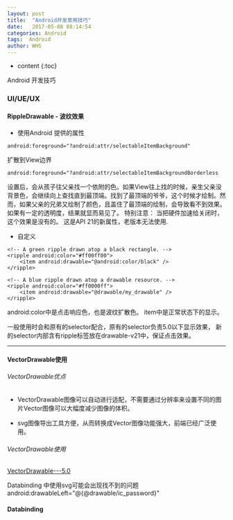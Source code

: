 ```yaml
---
layout: post
title:  "Android开发常用技巧"
date:   2017-05-08 08:14:54
categories: Android
tags:  Android
author: WHS
---
```


* content
{:toc}

Android 开发技巧






### UI/UE/UX

#### RippleDrawable - 波纹效果

* 使用Android 提供的属性

``android:foreground="?android:attr/selectableItemBackground"``

扩散到View边界

``android:foreground="?android:attr/selectableItemBackgroundBorderless``

设置后，会从孩子往父亲找一个依附的色。如果View往上找的时候，亲生父亲没背景色，会继续向上查找直到最顶端。找到了最顶端的爷爷，这个时候才绘制。然而，如果父亲的兄弟又绘制了颜色，且盖住了最顶端的绘制，会导致看不到效果。如果有一定的透明度，结果就显而易见了。
特别注意：
当把硬件加速给关闭时，这个效果是没有的。
这是API 21的新属性，老版本无法使用.


* 自定义

```
<!-- A green ripple drawn atop a black rectangle. -->
<ripple android:color="#ff00ff00">
    <item android:drawable="@android:color/black" />
</ripple>
 
<!-- A blue ripple drawn atop a drawable resource. -->
<ripple android:color="#ff0000ff">
    <item android:drawable="@drawable/my_drawable" />
</ripple>
```

android:color中是点击响应色，也是波纹扩散色。
item中是正常状态下的显示。

一般使用时会和原有的selector配合，原有的selector负责5.0以下显示效果，
新的selector内部含有ripple标签放在drawable-v21中，保证点击效果。

***

#### VectorDrawable使用

###### VectorDrawable优点

* VectorDrawable图像可以自动进行适配，不需要通过分辨率来设置不同的图片Vector图像可以大幅度减少图像的体积。

* svg图像导出工具方便，从而转换成Vector图像功能强大，前端已经广泛使用。


###### VectorDrawable使用

[VectorDrawable---5.0](http://www.jianshu.com/p/18c9bd860394)

Databinding 中使用svg可能会出现找不到的问题
android:drawableLeft="@{@drawable/ic_password}"

#### Databinding








